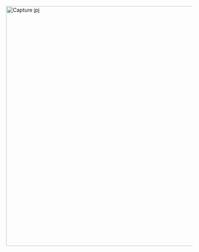 <img width="828" height="649" alt="Capture jpj" src="https://github.com/user-attachments/assets/af8a309d-49f1-4389-adfb-0a3db034dc0a" />
